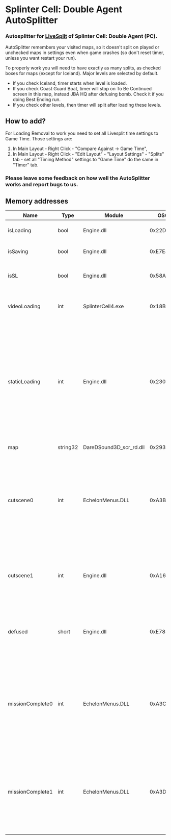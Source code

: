 # Splinter Cell: Double Agent AutoSplitter

### Autosplitter for [LiveSplit](https://github.com/LiveSplit/LiveSplit/releases) of Splinter Cell: Double Agent (PC).

AutoSplitter remembers your visited maps, so it doesn't split on played or unchecked maps in settings even when game crashes (so don't reset timer, unless you want restart your run).

To properly work you will need to have exactly as many splits, as checked boxes for maps (except for Iceland). Major levels are selected by default.
  - If you check Iceland, timer starts when level is loaded.
  - If you check Coast Guard Boat, timer will stop on To Be Continued screen in this map, instead JBA HQ after defusing bomb. Check it if you doing Best Ending run.
- If you check other levels, then timer will split after loading these levels.

## How to add?
For Loading Removal to work you need to set all Livesplit time settings to Game Time.
Those settings are:

1. In Main Layout - Right Click - "Compare Against -> Game Time",
2. In Main Layout - Right Click - "Edit Layout" - "Layout Settings" - "Splits" tab - set all "Timing Method" settings to "Game Time" do the same in "Timer" tab.

### Please leave some feedback on how well the AutoSplitter works and report bugs to us.

## Memory addresses

| Name             | Type     | Module                  | OS0      | OS1   | OS2   | OS3   | OS4  | OS5  | OS6   | OS7   | Description                                                                                                                                                                                                                                 |
|------------------|----------|-------------------------|----------|-------|-------|-------|------|------|-------|-------|---------------------------------------------------------------------------------------------------------------------------------------------------------------------------------------------------------------------------------------------|
| isLoading        | bool     | Engine.dll              | 0x22D590 | 0x0   |       |       |      |      |       |       | `true` on loading in game.                                                                                                                                                                                                                  |
| isSaving         | bool     | Engine.dll              | 0xE7E4B0 | 0x4   |       |       |      |      |       |       | `true` on saving in game.                                                                                                                                                                                                                   |
| isSL             | bool     | Engine.dll              | 0x58A2F8 | 0x0   |       |       |      |      |       |       | `true` on saving and loading in game.                                                                                                                                                                                                       |
| videoLoading     | int      | SplinterCell4.exe       | 0x18BE0  | 0x468 |       |       |      |      |       |       | `707` during level loadings or loading to main menu. `0` otherwise.                                                                                                                                                                         |
| staticLoading    | int      | Engine.dll              | 0x2300C4 | 0x0   |       |       |      |      |       |       | `0` in gameplay. `1` during static loading screen. `256` in main menu and video loadings from it. `257` after video loading and before static loading. `0` and `1` values are even for very short time when finish transition to main menu. |
| map              | string32 | DareDSound3D_scr_rd.dll | 0x29300  | 0x8C  |       |       |      |      |       |       | Level name as String.                                                                                                                                                                                                                       |
| cutscene0        | int      | EchelonMenus.DLL        | 0xA3B54  | 0x758 |       |       |      |      |       |       | `1558` on cinematic cutscene or `1046` in like Shanghai's end cutscene, `22` in game or cutscene like Prison's beginning cutscene. Other values might be in other cases.                                                                    |
| cutscene1        | int      | Engine.dll              | 0xA16E38 | 0xA40 |       |       |      |      |       |       | `0` on cinematic cutscene and for short time in isLoading. `1065353216 in game. Other values might be in other cases.                                                                                                                       |
| defused          | short    | Engine.dll              | 0xE78860 | 0x78  | 0x1C  | 0x20  | 0x7C | 0xE0 | 0x538 | 0xEEC | `256` when bomb not defused, `257` when defused. For short time in first loading sets to `257`.                                                                                                                                             |
| missionComplete0 | int      | EchelonMenus.DLL        | 0xA3CF4  | 0xC   | 0x118 | 0x44  | 0x0  | 0x4  |       |       | `291` in gameplay, `306` when Mission Complete or TBC screen appears and keeps to end of video loadings to next level. Also sets to `306` when using computer.                                                                              |
| missionComplete1 | int      | EchelonMenus.DLL        | 0xA3D30  | 0x14  | 0x8   | 0x248 | 0x38 | 0x0  | 0x4   |       | `17` in gameplay, `19` when Mission Complete or TBC screen appears and keeps to end of video loadings to next level. Also sets to `19` when using computer.                                                                                 |
